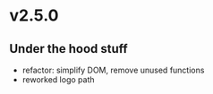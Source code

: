 # v2.5.0

## Under the hood stuff

- refactor: simplify DOM, remove unused functions
- reworked logo path
